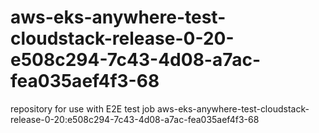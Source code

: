 # aws-eks-anywhere-test-cloudstack-release-0-20-e508c294-7c43-4d08-a7ac-fea035aef4f3-68
repository for use with E2E test job aws-eks-anywhere-test-cloudstack-release-0-20:e508c294-7c43-4d08-a7ac-fea035aef4f3-68
